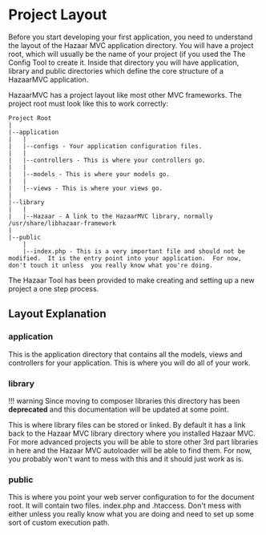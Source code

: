 # Project Layout

Before you start developing your first application, you need to understand the layout of the Hazaar MVC application directory. You will have a project root, which will usually be the name of your project (if you used the The Config Tool to create it. Inside that directory you will have application, library and public directories which define the core structure of a HazaarMVC application.

HazaarMVC has a project layout like most other MVC frameworks. The project root must look like this to work correctly:

```
Project Root
|
|--application
|   |
|   |--configs - Your application configuration files.
|   |
|   |--controllers - This is where your controllers go.
|   |
|   |--models - This is where your models go.
|   |
|   |--views - This is where your views go.
|
|--library
|   |
|   |--Hazaar - A link to the HazaarMVC library, normally /usr/share/libhazaar-framework
|
|--public
    |
    |--index.php - This is a very important file and should not be modified.  It is the entry point into your application.  For now, don't touch it unless  you really know what you're doing.
```

The Hazaar Tool has been provided to make creating and setting up a new project a one step process.

## Layout Explanation

### application

This is the application directory that contains all the models, views and controllers for your application. This is where you will do all of your work. 

### library 

!!! warning
    Since moving to composer libraries this directory has been **deprecated** and this documentation will be updated at some point.

This is where library files can be stored or linked. By default it has a link back to the Hazaar MVC library directory where you installed Hazaar MVC. For more advanced projects you will be able to store other 3rd part libraries in here and the Hazaar MVC autoloader will be able to find them. For now, you probably won't want to mess with this and it should just work as is. 

### public 

This is where you point your web server configuration to for the document root. It will contain two files. index.php and .htaccess. Don't mess with either unless you really know what you are doing and need to set up some sort of custom execution path.